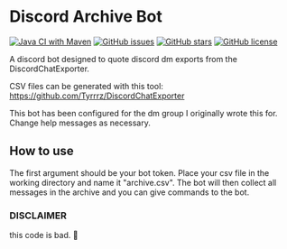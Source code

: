 # Discord Archive Bot
[![Java CI with Maven](https://github.com/KnightsWhoSayNi0/discordArchiveBot/actions/workflows/maven.yml/badge.svg)](https://github.com/KnightsWhoSayNi0/discordArchiveBot/actions/workflows/maven.yml)
[![GitHub issues](https://img.shields.io/github/issues/KnightsWhoSayNi0/discordArchiveBot?logo=github)](https://github.com/KnightsWhoSayNi0/discordArchiveBot/issues)
[![GitHub stars](https://img.shields.io/github/stars/KnightsWhoSayNi0/discordArchiveBot?logo=github)](https://github.com/KnightsWhoSayNi0/discordArchiveBot/stargazers)
[![GitHub license](https://img.shields.io/github/license/KnightsWhoSayNi0/discordArchiveBot?logo=gnu)](https://github.com/KnightsWhoSayNi0/discordArchiveBot/blob/master/LICENSE)

A discord bot designed to quote discord dm exports from the DiscordChatExporter.

CSV files can be generated with this tool: https://github.com/Tyrrrz/DiscordChatExporter

This bot has been configured for the dm group I originally wrote this for. Change help messages as necessary.

## How to use
The first argument should be your bot token. Place your csv file in the working directory and name it "archive.csv".
The bot will then collect all messages in the archive and you can give commands to the bot.

### DISCLAIMER
this code is bad. :troll:
